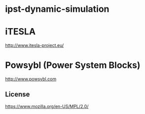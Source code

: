 # ipst-dynamic-simulation

# iTESLA
http://www.itesla-project.eu/

# Powsybl (Power System Blocks)
http://www.powsybl.com

## License
https://www.mozilla.org/en-US/MPL/2.0/

